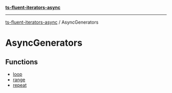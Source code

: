 [**ts-fluent-iterators-async**](../../../README.md)

---

[ts-fluent-iterators-async](../../../README.md) / AsyncGenerators

# AsyncGenerators

## Functions

- [loop](functions/loop.md)
- [range](functions/range.md)
- [repeat](functions/repeat.md)
